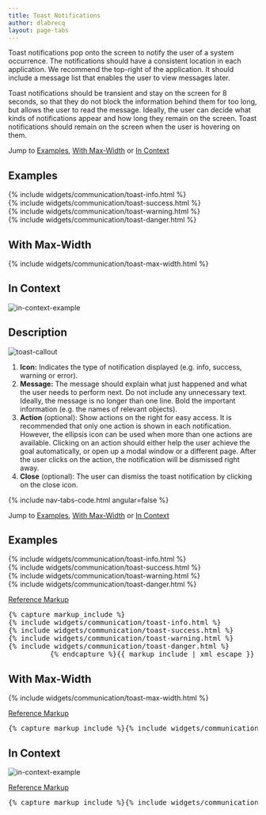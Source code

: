 ```yaml
---
title: Toast Notifications
author: dlabrecq
layout: page-tabs
---
```

<div class="tab-content">
  <div role="tabpanel" class="tab-pane active" id="overview">
    <p>Toast notifications pop onto the screen to notify the user of a system occurrence. The notifications should have
    a consistent location in each application. We recommend the top-right of the application. It should include a
    message list that enables the user to view messages later.</p>
    <p>Toast notifications should be transient and stay on the screen for 8 seconds, so that they do not block the
    information behind them for too long, but allows the user to read the message. Ideally, the user can decide what
    kinds of notifications appear and how long they remain on the screen. Toast notifications should remain on the
    screen when the user is hovering on them.</p>
    <p>Jump to <a href="#example-overview-1">Examples</a>, <a href="#example-overview-2">With Max-Width</a> or <a href="#example-overview-3">In Context</a></p>
    <h2 id="example-overview-1">Examples</h2>
    <div class="example-pf">
      {% include widgets/communication/toast-info.html %}<br>
      {% include widgets/communication/toast-success.html %}<br>
      {% include widgets/communication/toast-warning.html %}<br>
      {% include widgets/communication/toast-danger.html %}
    </div>
    <h2 id="example-overview-2">With Max-Width</h2>
    <div class="example-pf">
      {% include widgets/communication/toast-max-width.html %}
    </div>
    <h2 id="example-overview-3">In Context</h2>
    <div>
      <img src="{{site.baseurl}}assets/img/example_toast2.png" alt="in-context-example"/>
    </div>
  </div>
  <div role="tabpanel" class="tab-pane" id="design">
    <h2>Description</h2>
    <div class="row">
      <div class="col-md-7 col-lg-5">
        <img src="{{site.baseurl}}assets/img/toast_callout.png" alt="toast-callout"/>
      </div>
      <div class="col-md-5 col-lg-7">
        <ol>
          <li><b>Icon:</b> Indicates the type of notification displayed (e.g. info, success, warning or error).</li>
          <li><b>Message:</b> The message should explain what just happened and what the user needs to perform next. Do not include any unnecessary text. Ideally, the message is no longer than one line. Bold the important information (e.g. the names of relevant objects).</li>
          <li><b>Action</b> (optional): Show actions on the right for easy access. It is recommended that only one action is shown in each notification. However, the ellipsis icon can be used when more than one actions are available. Clicking on an action should either help the user achieve the goal automatically, or open up a modal window or a different page. After the user clicks on the action, the notification will be dismissed right away.</li>
          <li><b>Close</b> (optional): The user can dismiss the toast notification by clicking on the close icon.</li>
        </ol>
      </div>
    </div>
  </div>
  <div role="tabpanel" class="tab-pane" id="code">
    {% include nav-tabs-code.html angular=false %}
    <div class="tab-content">
      <div role="tabpanel" class="tab-pane nested active" id="html-css">
        <p>Jump to <a href="#example-code-1">Examples</a>, <a href="#example-code-2">With Max-Width</a> or <a href="#example-code-3">In Context</a></p>
        <h2 id="example-code-1">Examples</h2>
        <div class="example-pf">
          {% include widgets/communication/toast-info.html %}<br>
          {% include widgets/communication/toast-success.html %}<br>
          {% include widgets/communication/toast-warning.html %}<br>
          {% include widgets/communication/toast-danger.html %}
        </div>
        <p class="reference-markup"><a class="collapse-toggle" data-toggle="collapse" aria-expanded="true" aria-controls="markup-1" href="#markup-1">Reference Markup</a></p>
        <div class="collapse in" id="markup-1">
          <pre class="prettyprint">{% capture markup_include %}
{% include widgets/communication/toast-info.html %}
{% include widgets/communication/toast-success.html %}
{% include widgets/communication/toast-warning.html %}
{% include widgets/communication/toast-danger.html %}
          {% endcapture %}{{ markup_include | xml_escape }}</pre>
        </div>
        <h2 id="example-code-2">With Max-Width</h2>
        <div class="example-pf">
          {% include widgets/communication/toast-max-width.html %}
        </div>
        <p class="reference-markup"><a class="collapse-toggle" data-toggle="collapse" aria-expanded="true" aria-controls="markup-2" href="#markup-2">Reference Markup</a></p>
        <div class="collapse in" id="markup-2">
          <pre class="prettyprint">{% capture markup_include %}{% include widgets/communication/toast-max-width.html %}{% endcapture %}{{ markup_include | xml_escape }}</pre>
        </div>
        <h2 id="example-code-3">In Context</h2>
        <p>
          <img src="{{site.baseurl}}assets/img/example_toast2.png" alt="in-context-example"/>
        </p>
        <p class="reference-markup"><a class="collapse-toggle" data-toggle="collapse" aria-expanded="true" aria-controls="markup-3" href="#markup-3">Reference Markup</a></p>
        <div class="collapse in" id="markup-3">
          <pre class="prettyprint">{% capture markup_include %}{% include widgets/communication/toast-in-context.html %}{% endcapture %}{{ markup_include | xml_escape }}</pre>
        </div>
      </div>
      <div role="tabpanel" class="tab-pane nested" id="angular">
        <div ng-app="docsApp" ng-controller="DocsController" class="content">
          <div ng-include src="'/components/angular-patternfly/dist/docs/partials/api/patternfly.notification.directive.pfInlineNotification.html'"></div>
        </div>
      </div>
    </div>
  </div>
</div>
